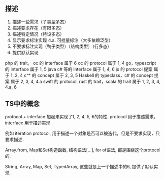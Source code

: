 ## 描述

1. 描述一些需求（子类型多态）
2. 描述要求存在（有限多态）
3. 描述特定情况（特设多态）
4. 显示要求标注实现
  4.a. 可批量标注（大多依赖泛型）
5. 不要求标注实现（鸭子类型）（结构类型）（行多态）
6. 提供默认实现


php 的 trait，
oc 的 interface 属于 6
oc 的 protocol 属于 1, 4
go，typescript 的 interface 属于 1, 5
java c# 等的 interface 属于 1, 4, 6
js 的 protocol 提案 属于 1, 2, 4
c艹 的 concept 属于 2, 3, 5
Haskell 的 typeclass，c# 的 concept 提案 属于 2, 3, 4, 4.a
swift 的 protocol, rust 的 trait，scala 的 trait 属于 1, 2, 3, 4, 4.a, 6

## TS中的概念

protocol + interface 加起来实现了1, 2, 4, 5, 6的特性.
protocol 用于描述需求，interface 用于描述实现.

例如 iteration protocol, 用于描述一个对象是否可以被迭代，但是不要求实现，只要求描述.

Array.from, Map和Set构造函数, 结构语法[...], for of语法, 都是围绕这个protocol的.

String, Array, Map, Set, TypedArray, 这些就是上一个描述中的6, 提供了默认实现.